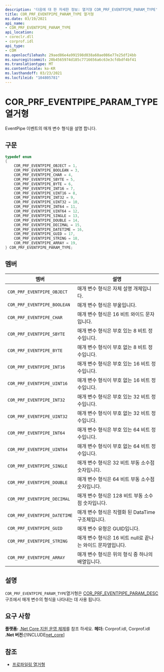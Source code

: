 ```yaml
---
description: '다음에 대 한 자세한 정보: 열거형 COR_PRF_EVENTPIPE_PARAM_TYPE'
title: COR_PRF_EVENTPIPE_PARAM_TYPE 열거형
ms.date: 03/19/2021
api_name:
- COR_PRF_EVENTPIPE_PARAM_TYPE
api_location:
- coreclr.dll
- corprof.idl
api_type:
- COM
ms.openlocfilehash: 29aed86e4a991598d038a60ae086e77e25df24bb
ms.sourcegitcommit: 20b4565974d185c7716656a6c63e3cfdbdf4bf41
ms.translationtype: MT
ms.contentlocale: ko-KR
ms.lasthandoff: 03/23/2021
ms.locfileid: "104805781"
---
```

# <a name="cor_prf_eventpipe_param_type-enumeration"></a>COR_PRF_EVENTPIPE_PARAM_TYPE 열거형

EventPipe 이벤트의 매개 변수 형식을 설명 합니다.
  
## <a name="syntax"></a>구문  
  
```cpp  
typedef enum
{
    COR_PRF_EVENTPIPE_OBJECT = 1,
    COR_PRF_EVENTPIPE_BOOLEAN = 3,
    COR_PRF_EVENTPIPE_CHAR = 4,
    COR_PRF_EVENTPIPE_SBYTE = 5,
    COR_PRF_EVENTPIPE_BYTE = 6,
    COR_PRF_EVENTPIPE_INT16 = 7,
    COR_PRF_EVENTPIPE_UINT16 = 8,
    COR_PRF_EVENTPIPE_INT32 = 9,
    COR_PRF_EVENTPIPE_UINT32 = 10,
    COR_PRF_EVENTPIPE_INT64 = 11,
    COR_PRF_EVENTPIPE_UINT64 = 12,
    COR_PRF_EVENTPIPE_SINGLE = 13,
    COR_PRF_EVENTPIPE_DOUBLE = 14,
    COR_PRF_EVENTPIPE_DECIMAL = 15,
    COR_PRF_EVENTPIPE_DATETIME = 16,
    COR_PRF_EVENTPIPE_GUID = 17,
    COR_PRF_EVENTPIPE_STRING = 18,
    COR_PRF_EVENTPIPE_ARRAY = 19,
} COR_PRF_EVENTPIPE_PARAM_TYPE;
```  
  
## <a name="members"></a>멤버  
  
|멤버|설명|  
|------------|-----------------|  
|`COR_PRF_EVENTPIPE_OBJECT`|매개 변수 형식은 자체 설명 개체입니다.|
|`COR_PRF_EVENTPIPE_BOOLEAN`|매개 변수 형식은 부울입니다.|
|`COR_PRF_EVENTPIPE_CHAR`|매개 변수 형식은 16 비트 와이드 문자입니다.|
|`COR_PRF_EVENTPIPE_SBYTE`|매개 변수 형식은 부호 있는 8 비트 정수입니다.|
|`COR_PRF_EVENTPIPE_BYTE`|매개 변수 형식이 부호 없는 8 비트 정수입니다.|
|`COR_PRF_EVENTPIPE_INT16`|매개 변수 형식은 부호 있는 16 비트 정수입니다.|
|`COR_PRF_EVENTPIPE_UINT16`|매개 변수 형식이 부호 없는 16 비트 정수입니다.|
|`COR_PRF_EVENTPIPE_INT32`|매개 변수 형식은 부호 있는 32 비트 정수입니다.|
|`COR_PRF_EVENTPIPE_UINT32`|매개 변수 형식이 부호 없는 32 비트 정수입니다.|
|`COR_PRF_EVENTPIPE_INT64`|매개 변수 형식은 부호 있는 64 비트 정수입니다.|
|`COR_PRF_EVENTPIPE_UINT64`|매개 변수 형식이 부호 없는 64 비트 정수입니다.|
|`COR_PRF_EVENTPIPE_SINGLE`|매개 변수 형식은 32 비트 부동 소수점 숫자입니다.|
|`COR_PRF_EVENTPIPE_DOUBLE`|매개 변수 형식은 64 비트 부동 소수점 숫자입니다.|
|`COR_PRF_EVENTPIPE_DECIMAL`|매개 변수 형식은 128 비트 부동 소수점 숫자입니다.|
|`COR_PRF_EVENTPIPE_DATETIME`|매개 변수 형식은 직렬화 된 DataTime 구조체입니다.|
|`COR_PRF_EVENTPIPE_GUID`|매개 변수 유형은 GUID입니다.|
|`COR_PRF_EVENTPIPE_STRING`|매개 변수 형식은 16 비트 null로 끝나는 와이드 문자열입니다.|
|`COR_PRF_EVENTPIPE_ARRAY`|매개 변수 형식은 위의 형식 중 하나의 배열입니다.|
  
## <a name="remarks"></a>설명  

 `COR_PRF_EVENTPIPE_PARAM_TYPE`열거형은 [COR_PRF_EVENTPIPE_PARAM_DESC](cor-prf-eventpipe-param-desc-structure.md) 구조에서 매개 변수의 형식을 나타내는 데 사용 됩니다.
  
## <a name="requirements"></a>요구 사항  

**플랫폼:** [.Net Core 지원 운영 체제](../../../core/install/windows.md?pivots=os-windows)를 참조 하세요.
**헤더:** Corprof.idl, Corprof.idl **.Net 버전:**[!INCLUDE[net_core](../../../../includes/net-core-50-md.md)]
  
## <a name="see-also"></a>참조

- [프로파일링 열거형](profiling-enumerations.md)
